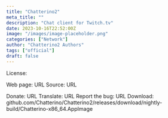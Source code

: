 ```yaml
---
title: "Chatterino2"
meta_title: ""
description: "Chat client for Twitch.tv"
date: 2023-10-16T22:52:00Z
image: "/images/image-placeholder.png"
categories: ["Network"]
author: "Chatterino2 Authors"
tags: ["official"]
draft: false
---
```



License:

Web page: URL
Source: URL

Donate: URL
Translate: URL
Report the bug: URL
Download: github.com/Chatterino/Chatterino2/releases/download/nightly-build/Chatterino-x86_64.AppImage
